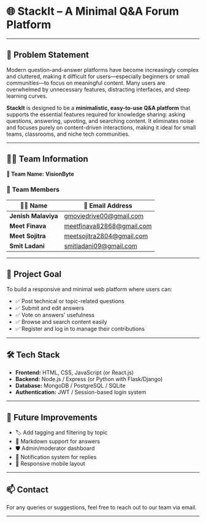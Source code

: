 # 🌐 **StackIt – A Minimal Q&A Forum Platform**

---

## 🧩 **Problem Statement**

Modern question-and-answer platforms have become increasingly complex and cluttered, making it difficult for users—especially beginners or small communities—to focus on meaningful content. Many users are overwhelmed by unnecessary features, distracting interfaces, and steep learning curves.

**StackIt** is designed to be a **minimalistic, easy-to-use Q&A platform** that supports the essential features required for knowledge sharing: asking questions, answering, upvoting, and searching content. It eliminates noise and focuses purely on content-driven interactions, making it ideal for small teams, classrooms, and niche tech communities.

---

## 👨‍💻 **Team Information**

**🧠 Team Name:** **VisionByte**

### 👥 **Team Members**

| 🧑‍💻 Name            | 📧 Email Address              |
|---------------------|-------------------------------|
| **Jenish Malaviya** | gmoviedrive00@gmail.com       |
| **Meet Finava**     | meetfinava82868@gmail.com     |
| **Meet Sojitra**    | meetsojitra2804@gmail.com     |
| **Smit Ladani**     | smitladani09@gmail.com        |

---

## 🎯 **Project Goal**

To build a responsive and minimal web platform where users can:

- ✅ Post technical or topic-related questions  
- ✅ Submit and edit answers  
- ✅ Vote on answers' usefulness  
- ✅ Browse and search content easily  
- ✅ Register and log in to manage their contributions  

---

## 🛠️ **Tech Stack**

- **Frontend:** HTML, CSS, JavaScript (or React.js)  
- **Backend:** Node.js / Express (or Python with Flask/Django)  
- **Database:** MongoDB / PostgreSQL / SQLite  
- **Authentication:** JWT / Session-based login system  

---

## 🚀 **Future Improvements**

- 🏷️ Add tagging and filtering by topic  
- 📝 Markdown support for answers  
- 🛡️ Admin/moderator dashboard  
- 🔔 Notification system for replies  
- 📱 Responsive mobile layout  

---

## 📫 **Contact**

For any queries or suggestions, feel free to reach out to our team via email.

---
